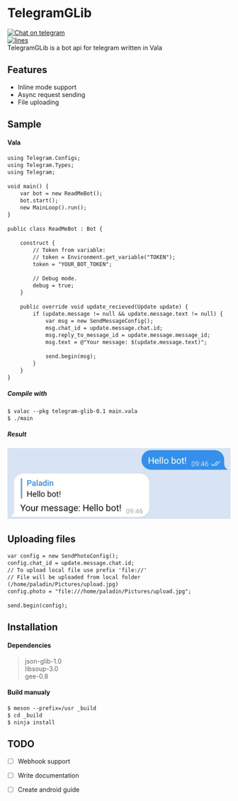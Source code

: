 # TelegramGLib
[![Chat on telegram](https://img.shields.io/badge/chat-on%20telegram-0088cc.svg)](http://t.me/codefaq)  
[![lines](https://img.shields.io/tokei/lines/github/SpikedPaladin/TelegramGLib)](https://github.com/SpikedPaladin/TelegramGLib)  
TelegramGLib is a bot api for telegram written in Vala

## Features
- Inline mode support
- Async request sending
- File uploading

## Sample

#### Vala
```vala
using Telegram.Configs;
using Telegram.Types;
using Telegram;

void main() {
	var bot = new ReadMeBot();
	bot.start();
	new MainLoop().run();
}

public class ReadMeBot : Bot {
    
    construct {
        // Token from variable:
        // token = Environment.get_variable("TOKEN");
        token = "YOUR_BOT_TOKEN";
        
        // Debug mode.
        debug = true;
    }
    
    public override void update_recieved(Update update) {
        if (update.message != null && update.message.text != null) {
            var msg = new SendMessageConfig();
            msg.chat_id = update.message.chat.id;
            msg.reply_to_message_id = update.message.message_id;
            msg.text = @"Your message: $(update.message.text)";
            
            send.begin(msg);
        }
    }
}
```

##### Compile with

    $ valac --pkg telegram-glib-0.1 main.vala
    $ ./main

##### Result
![Screenshot](./result.png)

## Uploading files
```vala
var config = new SendPhotoConfig();
config.chat_id = update.message.chat.id;
// To upload local file use prefix 'file://'
// File will be uploaded from local folder (/home/paladin/Pictures/upload.jpg)
config.photo = "file:///home/paladin/Pictures/upload.jpg";

send.begin(config);
```

## Installation

#### Dependencies
> json-glib-1.0  
> libsoup-3.0  
> gee-0.8

#### Build manualy

    $ meson --prefix=/usr _build
    $ cd _build
    $ ninja install

## TODO
- [ ] Webhook support
- [ ] Write documentation
- [ ] Create android guide

